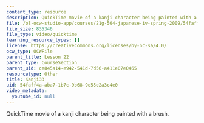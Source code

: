 ```yaml
---
content_type: resource
description: QuickTime movie of a kanji character being painted with a brush.
file: /ol-ocw-studio-app/courses/21g-504-japanese-iv-spring-2009/54faff4aaba71b7c9b689e55e2a3c4e0_Kanji33.mov
file_size: 835346
file_type: video/quicktime
learning_resource_types: []
license: https://creativecommons.org/licenses/by-nc-sa/4.0/
ocw_type: OCWFile
parent_title: Lesson 22
parent_type: CourseSection
parent_uid: ce845a14-e942-541d-7d56-a411e07e0465
resourcetype: Other
title: Kanji33
uid: 54faff4a-aba7-1b7c-9b68-9e55e2a3c4e0
video_metadata:
  youtube_id: null
---
```

QuickTime movie of a kanji character being painted with a brush.